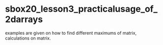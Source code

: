 # sbox20_lesson3_practicalusage_of_2darrays
examples are given on how to find different maximums of matrix, calculations on matrix.
